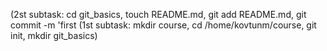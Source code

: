 (2st subtask: cd git_basics, touch README.md, git add README.md, git commit -m 'first 
(1st subtask: mkdir course, cd /home/kovtunm/course, git init, mkdir git_basics)

